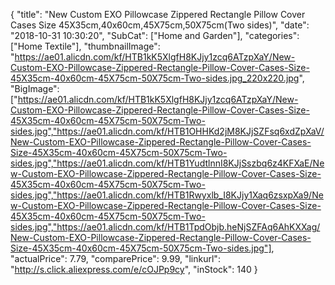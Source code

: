 {
	"title": "New Custom EXO Pillowcase Zippered Rectangle Pillow Cover Cases Size 45X35cm,40x60cm,45X75cm,50X75cm(Two sides)",
	"date": "2018-10-31 10:30:20",
	"SubCat": ["Home and Garden"],
	"categories": ["Home Textile"],
	"thumbnailImage": "https://ae01.alicdn.com/kf/HTB1kK5XlgfH8KJjy1zcq6ATzpXaY/New-Custom-EXO-Pillowcase-Zippered-Rectangle-Pillow-Cover-Cases-Size-45X35cm-40x60cm-45X75cm-50X75cm-Two-sides.jpg_220x220.jpg",
	"BigImage": ["https://ae01.alicdn.com/kf/HTB1kK5XlgfH8KJjy1zcq6ATzpXaY/New-Custom-EXO-Pillowcase-Zippered-Rectangle-Pillow-Cover-Cases-Size-45X35cm-40x60cm-45X75cm-50X75cm-Two-sides.jpg","https://ae01.alicdn.com/kf/HTB1OHHKd2jM8KJjSZFsq6xdZpXaV/New-Custom-EXO-Pillowcase-Zippered-Rectangle-Pillow-Cover-Cases-Size-45X35cm-40x60cm-45X75cm-50X75cm-Two-sides.jpg","https://ae01.alicdn.com/kf/HTB1YudtlnnI8KJjSszbq6z4KFXaE/New-Custom-EXO-Pillowcase-Zippered-Rectangle-Pillow-Cover-Cases-Size-45X35cm-40x60cm-45X75cm-50X75cm-Two-sides.jpg","https://ae01.alicdn.com/kf/HTB1Rwyxlb_I8KJjy1Xaq6zsxpXa9/New-Custom-EXO-Pillowcase-Zippered-Rectangle-Pillow-Cover-Cases-Size-45X35cm-40x60cm-45X75cm-50X75cm-Two-sides.jpg","https://ae01.alicdn.com/kf/HTB1TpdObjb.heNjSZFAq6AhKXXag/New-Custom-EXO-Pillowcase-Zippered-Rectangle-Pillow-Cover-Cases-Size-45X35cm-40x60cm-45X75cm-50X75cm-Two-sides.jpg"],
	"actualPrice": 7.79,
	"comparePrice": 9.99,
	"linkurl": "http://s.click.aliexpress.com/e/cOJPp9cy",
	"inStock": 140
}
